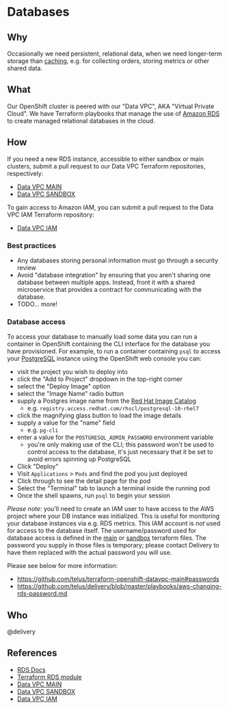 # Databases

## Why

Occasionally we need persistent, relational data, when we need longer-term storage than [caching](caching.md), e.g. for collecting orders, storing metrics or other shared data.

## What

Our OpenShift cluster is peered with our "Data VPC", AKA "Virtual Private Cloud". We have Terraform playbooks that manage the use of [Amazon RDS](http://docs.aws.amazon.com/AmazonRDS/latest/UserGuide/Welcome.html) to create managed relational databases in the cloud.

## How

If you need a new RDS instance, accessible to either sandbox or main clusters, submit a pull request to our Data VPC Terraform repositories, respectively:

- [Data VPC MAIN](https://github.com/telus/terraform-openshift-datavpc-main)
- [Data VPC SANDBOX](https://github.com/telus/terraform-openshift-datavpc-sandbox)

To gain access to Amazon IAM, you can submit a pull request to the Data VPC IAM Terraform repository:

- [Data VPC IAM](https://github.com/telus/terraform-openshift-datavpc-iam)

### Best practices

- Any databases storing personal information must go through a security review
- Avoid "database integration" by ensuring that you aren't sharing one database between multiple apps. Instead, front it with a shared microservice that provides a contract for communicating with the database.
- TODO... more!

### Database access

To access your database to manually load some data you can run a container in OpenShift containing the CLI interface for the database you have provisioned. For example, to run a container containing `psql` to access your [PostgreSQL](https://www.postgresql.org) instance using the OpenShift web console you can:

- visit the project you wish to deploy into
- click the "Add to Project" dropdown in the top-right corner
- select the "Deploy Image" option
- select the "Image Name" radio button
- supply a Postgres image name from the [Red Hat Image Catalog](https://access.redhat.com/containers/)
    - e.g. `registry.access.redhat.com/rhscl/postgresql-10-rhel7`
- click the magnifying glass button to load the image details
- supply a value for the "name" field
    - e.g. `pg-cli`
- enter a value for the `POSTGRESQL_ADMIN_PASSWORD` environment variable
    - you're only making use of the CLI; this password won't be used to control access to the database, it's just necessary that it be set to avoid errors spinning up PostgreSQL
- Click "Deploy"
- Visit `Applications` > `Pods` and find the pod you just deployed
- Click through to see the detail page for the pod
- Select the "Terminal" tab to launch a terminal inside the running pod
- Once the shell spawns, run `psql` to begin your session

_Please note_: you'll need to create an IAM user to have access to the AWS project where your DB instance was initialized. This is useful for monitoring your database instances via e.g. RDS metrics. This IAM account is _not_ used for access to the database itself. The username/password used for database access is defined in the [main](https://github.com/telus/terraform-openshift-datavpc-main) or [sandbox](https://github.com/telus/terraform-openshift-datavpc-sandbox) terraform files. The password you supply in those files is temporary; please contact Delivery to have them replaced with the actual password you will use.

Please see below for more information:
- <https://github.com/telus/terraform-openshift-datavpc-main#passwords>
- <https://github.com/telus/delivery/blob/master/playbooks/aws-changing-rds-password.md>

## Who

@delivery

## References

- [RDS Docs](http://docs.aws.amazon.com/AmazonRDS/latest/UserGuide/Welcome.html)
- [Terraform RDS module](https://github.com/telus/terraform-aws_rds_cluster)
- [Data VPC MAIN](https://github.com/telus/terraform-openshift-datavpc-main)
- [Data VPC SANDBOX](https://github.com/telus/terraform-openshift-datavpc-sandbox)
- [Data VPC IAM](https://github.com/telus/terraform-openshift-datavpc-iam)
